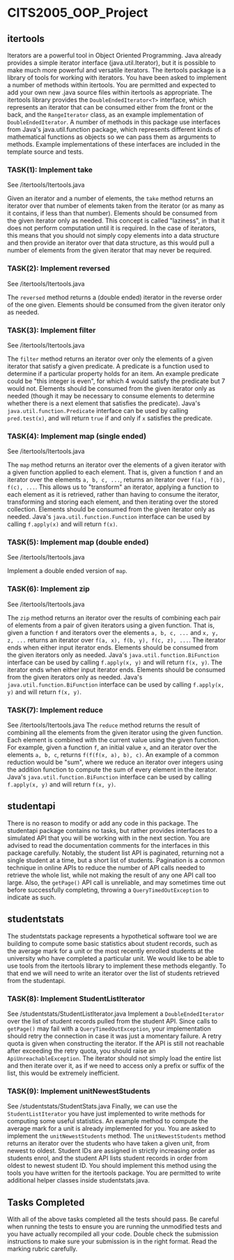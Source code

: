 # CITS2005_OOP_Project

## itertools
Iterators are a powerful tool in Object Oriented Programming. Java already
provides a simple iterator interface (java.util.Iterator), but it is possible to make
much more powerful and versatile iterators. The itertools package is a library of
tools for working with iterators. You have been asked to implement a number of
methods within itertools. You are permitted and expected to add your own new
.java source files within itertools as appropriate.
The itertools library provides the `DoubleEndedIterator<T>` interface, which
represents an iterator that can be consumed either from the front or the back, and
the `RangeIterator` class, as an example implementation of
`DoubleEndedIterator`.
A number of methods in this package use interfaces from Java's java.util.function
package, which represents different kinds of mathematical functions as objects so
we can pass them as arguments to methods. Example implementations of these
interfaces are included in the template source and tests.


### TASK(1): Implement take

See /itertools/Itertools.java

Given an iterator and a number of elements, the `take` method returns an iterator
over that number of elements taken from the iterator (or as many as it contains, if
less than that number).
Elements should be consumed from the given iterator only as needed.
This concept is called "laziness", in that it does not perform computation until it is
required. In the case of iterators, this means that you should not simply copy
elements into a data structure and then provide an iterator over that data structure,
as this would pull a number of elements from the given iterator that may never be
required.


### TASK(2): Implement reversed

See /itertools/Itertools.java

The `reversed` method returns a (double ended) iterator in the reverse order of the one given.
Elements should be consumed from the given iterator only as needed.


### TASK(3): Implement filter

See /itertools/Itertools.java

The `filter` method returns an iterator over only the elements of a given iterator that
satisfy a given predicate. A predicate is a function used to determine if a particular
property holds for an item. An example predicate could be "this integer is even", for
which 4 would satisfy the predicate but 7 would not.
Elements should be consumed from the given iterator only as needed (though it
may be necessary to consume elements to determine whether there is a next
element that satisfies the predicate).
Java's `java.util.function.Predicate` interface can be used by calling `pred.test(x)`,
and will return `true` if and only if `x` satisfies the predicate.

### TASK(4): Implement map (single ended)

See /itertools/Itertools.java

The `map` method returns an iterator over the elements of a given iterator with a
given function applied to each element.
That is, given a function `f` and an iterator over the elements `a, b, c, ...`, returns
an iterator over `f(a), f(b), f(c), ...`.
This allows us to "transform" an iterator, applying a function to each element as it
is retrieved, rather than having to consume the iterator, transforming and storing
each element, and then iterating over the stored collection.
Elements should be consumed from the given iterator only as needed.
Java's `java.util.function.Function` interface can be used by calling `f.apply(x)` and
will return `f(x)`.


### TASK(5): Implement map (double ended)

See /itertools/Itertools.java

Implement a double ended version of `map`.


### TASK(6): Implement zip

See /itertools/Itertools.java

The `zip` method returns an iterator over the results of combining each pair of
elements from a pair of given iterators using a given function.
That is, given a function `f` and iterators over the elements `a, b, c, ...` and `x, y, z,
...` returns an iterator over `f(a, x), f(b, y), f(c, z), ...`.
The iterator ends when either input iterator ends.
Elements should be consumed from the given iterators only as needed.
Java's `java.util.function.BiFunction` interface can be used by calling `f.apply(x, y)`
and will return `f(x, y)`.
The iterator ends when either input iterator ends.
Elements should be consumed from the given iterators only as needed.
Java's `java.util.function.BiFunction` interface can be used by calling `f.apply(x, y)`
and will return `f(x, y)`.


### TASK(7): Implement reduce
See /itertools/Itertools.java
The `reduce` method returns the result of combining all the elements from the
given iterator using the given function.
Each element is combined with the current value using the given function.
For example, given a function `f`, an initial value `x`, and an iterator over the
elements `a, b, c`, returns `f(f(f(x, a), b), c)`.
An example of a common reduction would be "sum", where we reduce an iterator
over integers using the addition function to compute the sum of every element in
the iterator.
Java's `java.util.function.BiFunction` interface can be used by calling `f.apply(x, y)`
and will return `f(x, y)`.


## studentapi
There is no reason to modify or add any code in this package.
The studentapi package contains no tasks, but rather provides interfaces to a
simulated API that you will be working with in the next section. You are advised to
read the documentation comments for the interfaces in this package carefully.
Notably, the student list API is paginated, returning not a single student at a time,
but a short list of students. Pagination is a common technique in online APIs to
reduce the number of API calls needed to retrieve the whole list, while not making
the result of any one API call too large.
Also, the `getPage()` API call is unreliable, and may sometimes time out before
successfully completing, throwing a `QueryTimedOutException` to indicate as
such.


## studentstats
The studentstats package represents a hypothetical software tool we are building
to compute some basic statistics about student records, such as the average mark
for a unit or the most recently enrolled students at the university who have
completed a particular unit.
We would like to be able to use tools from the itertools library to implement these
methods elegantly. To that end we will need to write an iterator over the list of
students retrieved from the studentapi.


### TASK(8): Implement StudentListIterator
See /studentstats/StudentListIterator.java
Implement a `DoubleEndedIterator` over the list of student records pulled from the
student API.
Since calls to `getPage()` may fail with a `QueryTimedOutException`, your
implementation should retry the connection in case it was just a momentary failure.
A retry quota is given when constructing the iterator. If the API is still not reachable
after exceeding the retry quota, you should raise an `ApiUnreachableException`.
The iterator should not simply load the entire list and then iterate over it, as if we
need to access only a prefix or suffix of the list, this would be extremely inefficient.


### TASK(9): Implement unitNewestStudents
See /studentstats/StudentStats.java
Finally, we can use the `StudentListIterator` you have just implemented to write
methods for computing some useful statistics. An example method to compute the
average mark for a unit is already implemented for you. You are asked to
implement the `unitNewestStudents` method.
The `unitNewestStudents` method returns an iterator over the students who have
taken a given unit, from newest to oldest. Student IDs are assigned in strictly
increasing order as students enrol, and the student API lists student records in
order from oldest to newest student ID.
You should implement this method using the tools you have written for the itertools
package. You are permitted to write additional helper classes inside
studentstats.java.

## Tasks Completed
With all of the above tasks completed all the tests should pass. Be careful when
running the tests to ensure you are running the unmodified tests and you have
actually recompiled all your code. Double check the submission instructions to
make sure your submission is in the right format. Read the marking rubric carefully.
